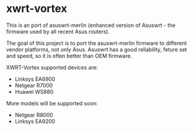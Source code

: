 xwrt-vortex
===========

This is an port of asuswrt-merlin (enhanced version of Asuswrt - the firmware used by all recent Asus routers).

The goal of this project is to port the asuswrt-merlin firmware to different vendor platforms, not only Asus.
Asuswrt has a good reliability, feture set and speed, so it is often better than OEM firmware.

XWRT-Vortex supported devices are:

- Linksys EA6900
- Netgear R7000
- Huawei WS880

More models will be supported soon:

- Netgear R8000
- Linksys EA9200
